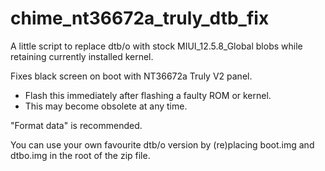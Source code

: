 # chime_nt36672a_truly_dtb_fix

A little script to replace dtb/o with stock MIUI_12.5.8_Global blobs while retaining currently installed kernel.

Fixes black screen on boot with NT36672a Truly V2 panel.

- Flash this immediately after flashing a faulty ROM or kernel.
- This may become obsolete at any time.

"Format data" is recommended.

You can use your own favourite dtb/o version by (re)placing boot.img and dtbo.img in the root of the zip file. 
